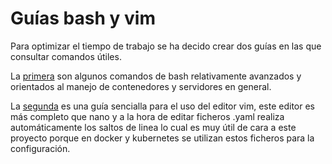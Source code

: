 # Guías  bash y vim

Para optimizar el tiempo de trabajo se ha decido crear dos guías en las que consultar comandos útiles. 

La [primera](./bash.md) son algunos comandos de bash relativamente avanzados y orientados al manejo de contenedores y servidores en general.

La [segunda](./vim.md) es una guía sencialla para el uso del editor vim, este editor es más completo que nano y a la hora de editar ficheros .yaml realiza automáticamente los saltos de linea lo cual es muy útil de cara a este proyecto porque en docker y kubernetes se utilizan estos ficheros para la configuración.